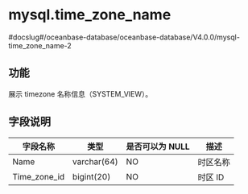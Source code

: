 mysql.time_zone_name
=========================================

#docslug#/oceanbase-database/oceanbase-database/V4.0.0/mysql-time_zone_name-2

功能
--------------------

展示 timezone 名称信息（SYSTEM_VIEW）。

字段说明
----------------------

|     字段名称     |     类型      | 是否可以为 NULL |  描述   |
|--------------|-------------|------------|-------|
| Name         | varchar(64) | NO         | 时区名称  |
| Time_zone_id | bigint(20)  | NO         | 时区 ID |
